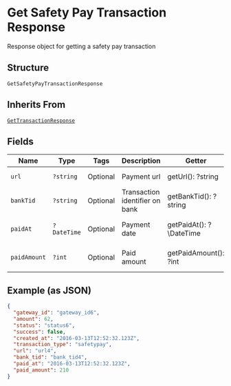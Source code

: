 
# Get Safety Pay Transaction Response

Response object for getting a safety pay transaction

## Structure

`GetSafetyPayTransactionResponse`

## Inherits From

[`GetTransactionResponse`](../../doc/models/get-transaction-response.md)

## Fields

| Name | Type | Tags | Description | Getter | Setter |
|  --- | --- | --- | --- | --- | --- |
| `url` | `?string` | Optional | Payment url | getUrl(): ?string | setUrl(?string url): void |
| `bankTid` | `?string` | Optional | Transaction identifier on bank | getBankTid(): ?string | setBankTid(?string bankTid): void |
| `paidAt` | `?DateTime` | Optional | Payment date | getPaidAt(): ?\DateTime | setPaidAt(?\DateTime paidAt): void |
| `paidAmount` | `?int` | Optional | Paid amount | getPaidAmount(): ?int | setPaidAmount(?int paidAmount): void |

## Example (as JSON)

```json
{
  "gateway_id": "gateway_id6",
  "amount": 62,
  "status": "status6",
  "success": false,
  "created_at": "2016-03-13T12:52:32.123Z",
  "transaction_type": "safetypay",
  "url": "url4",
  "bank_tid": "bank_tid4",
  "paid_at": "2016-03-13T12:52:32.123Z",
  "paid_amount": 210
}
```

